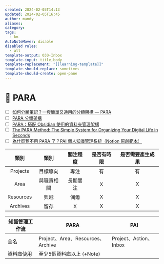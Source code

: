 ```yaml
---
created: 2024-02-05T14:13
updated: 2024-02-05T16:45
author: mandy
aliases: 
category: 
tags:
  - km
AutoNoteMover: disable
disabled rules:
  - all
template-output: 030-Inbox
template-input: title,body
template-replacement: "[[learning-template]]"
template-should-replace: sometimes
template-should-create: open-pane
---
```

# 🚀 PARA

- [ ] [如何分類筆記？一套簡單又通用的分類架構 — PARA](https://medium.com/pm%E7%9A%84%E7%94%9F%E7%94%A2%E5%8A%9B%E5%B7%A5%E5%85%B7%E7%AE%B1/%E5%A6%82%E4%BD%95%E5%88%86%E9%A1%9E%E7%AD%86%E8%A8%98-e25c4cc39dba)
- [ ] [PARA 分類架構](https://fntsr.tw/notes/para-method/)
- [ ] [PARA：搭配 Obsidian 使用的資料夾管理架構](https://hitripod.com/para-data-folder-structure/)
- [ ] [The PARA Method: The Simple System for Organizing Your Digital Life in Seconds](https://fortelabs.com/blog/para/)
- [ ] [為什麼我不用 PARA 了？PAI 個人知識管理系統（Notion 原創範本）](https://raymondhouch.com/notion/para-pai/)

|   類別    |    類別    | 關注程度 | 是否有時限 | 是否需要產生成果 |
|:---------:|:----------:|:--------:|:----------:|:----------------:|
| Projects  |  目標導向  |   專注   |     有     |        有        |
|   Area    | 與職責相關 | 長期關注 |     Ｘ     |        X         |
| Resources |    興趣    |   偶爾   |     X      |        X         |
| Archives  |    留存    |    Ｘ    |     X      |        X         |


| 知識管理工作流 | PARA | PAI |
| ---- | ---- | ---- |
| 全名 | Project、Area、Resources、Archive | Project、Action、Inbox |
| 資料庫使用 | 至少5個資料庫以上 (+Note) |  |


